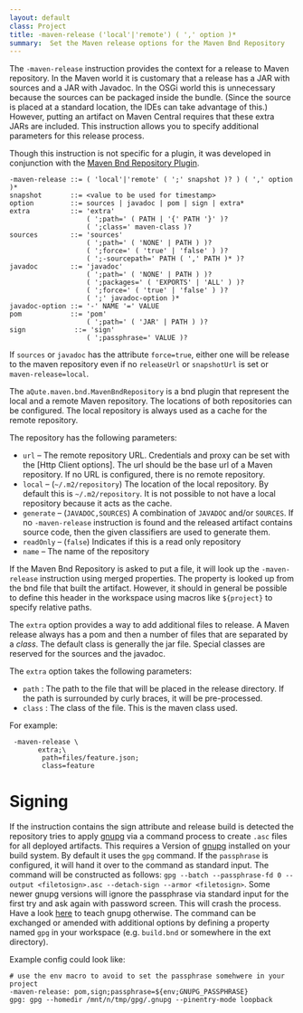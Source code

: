 ```yaml
---
layout: default
class: Project
title: -maven-release ('local'|'remote') ( ',' option )*
summary:  Set the Maven release options for the Maven Bnd Repository
---
```


The `-maven-release` instruction provides the context for a release to Maven repository. In the Maven world it is customary that a release has a JAR with sources and a JAR with Javadoc. In the OSGi world this is unnecessary because the sources can be packaged inside the bundle. (Since the source is placed at a standard location, the IDEs can take advantage of this.) However, putting an artifact on Maven Central requires that these extra JARs are included. This instruction allows you to specify additional parameters for this release process.

Though this instruction is not specific for a plugin, it was developed in conjunction with the [Maven Bnd Repository Plugin][1].


    -maven-release ::= ( 'local'|'remote' ( ';' snapshot )? ) ( ',' option )*
    snapshot       ::= <value to be used for timestamp>
    option         ::= sources | javadoc | pom | sign | extra*
    extra          ::= 'extra' 
                       ( ';path=' ( PATH | '{' PATH '}' )?
                       ( ';class=' maven-class )?
    sources        ::= 'sources' 
                       ( ';path=' ( 'NONE' | PATH ) )?
                       ( ';force=' ( 'true' | 'false' ) )?
                       ( ';-sourcepath=' PATH ( ',' PATH )* )?
    javadoc        ::= 'javadoc'
                       ( ';path=' ( 'NONE' | PATH ) )?
                       ( ';packages=' ( 'EXPORTS' | 'ALL' ) )?
                       ( ';force=' ( 'true' | 'false' ) )?
                       ( ';' javadoc-option )*
    javadoc-option ::= '-' NAME '=' VALUE
    pom            ::= 'pom'
                       ( ';path=' ( 'JAR' | PATH ) )?
    sign            ::= 'sign'
                       ( ';passphrase=' VALUE )?

If `sources` or `javadoc` has the attribute `force=true`, either one will be release to the maven repository even if no `releaseUrl` or `snapshotUrl` is set or `maven-release=local`. 

The `aQute.maven.bnd.MavenBndRepository` is a bnd plugin that represent the local and a remote Maven repository. The locations of both repositories can be configured. The local repository is always used as a cache for the remote repository.

The repository has the following parameters:

* `url` – The remote repository URL. Credentials and proxy can be set with the [Http Client options]. The url should be the base url of a Maven repository. If no URL is configured, there is no remote repository.
* `local`  – (`~/.m2/repository`) The location of the local repository. By default this is `~/.m2/repository`. It is not possible to not have a local repository because it acts as the cache.
* `generate` – (`JAVADOC,SOURCES`) A combination of `JAVADOC` and/or `SOURCES`. If no `-maven-release` instruction is found and the released artifact contains source code, then the given classifiers are used to generate them.
* `readOnly` – (`false`) Indicates if this is a read only repository
* `name` – The name of the repository

If the Maven Bnd Repository is asked to put a file, it will look up the `-maven-release` instruction using merged properties. The property is looked up from the bnd file that built the artifact. However, it should in general be possible to define this header in the workspace using macros like `${project}` to specify relative paths.

The `extra` option provides a way to add additional files to release. A Maven release always has a pom and then a number of files that are separated by a _class_. The default class is generally the jar file. Special classes are reserved for the sources and the javadoc. 

The `extra` option takes the following parameters:

* `path` : The path to the file that will be placed in the release directory. If the path is surrounded by curly braces, it will be pre-processed.
* `class` : The class of the file. This is the maven class used.

For example:

     -maven-release \
           extra;\
            path=files/feature.json;
            class=feature
     
# Signing

If the instruction contains the sign attribute  and release build is detected the repository tries to apply [gnupg](https://gnupg.org/) via a command process to create `.asc` files for all deployed artifacts. This requires a Version of [gnupg](https://gnupg.org/) installed on your build system. By default it uses the `gpg` command. If the `passphrase` is configured, it will hand it over to the command as standard input. The command will be constructed as follows: `gpg --batch --passphrase-fd 0 --output <filetosign>.asc --detach-sign --armor <filetosign>`. Some newer gnupg versions will ignore the passphrase via standard input for the first try and ask again with password screen. This will crash the process. Have a look [here](https://stackoverflow.com/questions/19895122/how-to-use-gnupgs-passphrase-fd-argument) to teach gnupg otherwise. The command can be exchanged or amended with additional options by defining a property named `gpg` in your workspace (e.g. `build.bnd` or somewhere in the ext directory).

Example config could look like:

```
# use the env macro to avoid to set the passphrase somehwere in your project
-maven-release: pom,sign;passphrase=${env;GNUPG_PASSPHRASE}
gpg: gpg --homedir /mnt/n/tmp/gpg/.gnupg --pinentry-mode loopback
```



 

[1]: /plugins/maven
